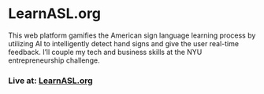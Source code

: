 # LearnASL.org

This web platform gamifies the American sign language learning process by utilizing AI to intelligently detect hand signs and give the user real-time feedback. I’ll couple my tech and business skills at the NYU entrepreneurship challenge.

### Live at: [LearnASL.org](https://learnasl.org/)
